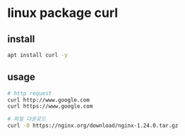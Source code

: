 # linux package curl

## install

```sh
apt install curl -y
```

## usage

```sh
# http request
curl http://www.google.com
curl https://www.google.com

# 파일 다운로드
curl -O https://nginx.org/download/nginx-1.24.0.tar.gz
```

